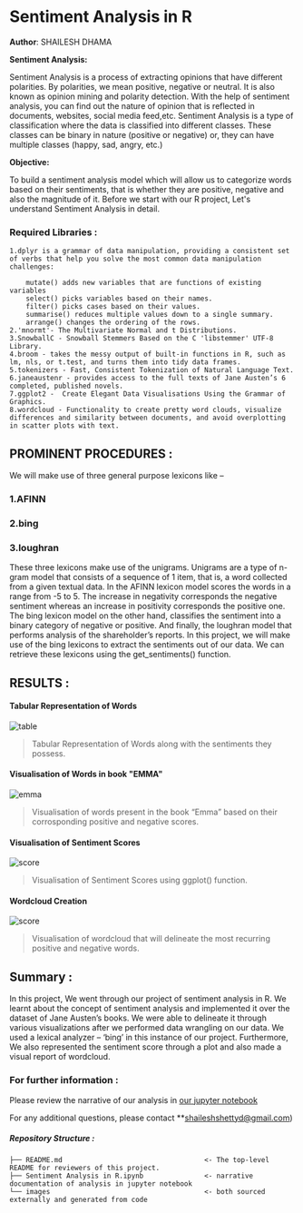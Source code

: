 # Sentiment Analysis in R

**Author**: SHAILESH DHAMA

**Sentiment Analysis:**

Sentiment Analysis is a process of extracting opinions that have different polarities.
By polarities, we mean positive, negative or neutral. It is also known as opinion mining and polarity detection.
With the help of sentiment analysis, you can find out the nature of opinion that is reflected in documents, websites, social media feed,etc.
Sentiment Analysis is a type of classification where the data is classified into different classes.
These classes can be binary in nature (positive or negative) or, they can have multiple classes (happy, sad, angry, etc.)

**Objective:**

To build a sentiment analysis model which will allow us to categorize words based on their sentiments, that is whether they are positive, negative and also the magnitude of it.
Before we start with our R project, Let's understand Sentiment Analysis in detail.

### Required Libraries :

    1.dplyr is a grammar of data manipulation, providing a consistent set of verbs that help you solve the most common data manipulation    challenges:

        mutate() adds new variables that are functions of existing variables
        select() picks variables based on their names.
        filter() picks cases based on their values.
        summarise() reduces multiple values down to a single summary.
        arrange() changes the ordering of the rows.
    2.'mnormt'- The Multivariate Normal and t Distributions.
    3.SnowballC - Snowball Stemmers Based on the C 'libstemmer' UTF-8 Library.
    4.broom - takes the messy output of built-in functions in R, such as lm, nls, or t.test, and turns them into tidy data frames.
    5.tokenizers - Fast, Consistent Tokenization of Natural Language Text.
    6.janeaustenr - provides access to the full texts of Jane Austen’s 6 completed, published novels.
    7.ggplot2 -  Create Elegant Data Visualisations Using the Grammar of Graphics.
    8.wordcloud - Functionality to create pretty word clouds, visualize differences and similarity between documents, and avoid overplotting in scatter plots with text.

## PROMINENT PROCEDURES :

We will make use of three general purpose lexicons like –

### 1.AFINN
### 2.bing
### 3.loughran

These three lexicons make use of the unigrams.
Unigrams are a type of n-gram model that consists of a sequence of 1 item, that is, a word collected from a given textual data.
In the AFINN lexicon model scores the words in a range from -5 to 5.
The increase in negativity corresponds the negative sentiment whereas an increase in positivity corresponds the positive one.
The bing lexicon model on the other hand, classifies the sentiment into a binary category of negative or positive.
And finally, the loughran model that performs analysis of the shareholder’s reports.
In this project, we will make use of the bing lexicons to extract the sentiments out of our data.
We can retrieve these lexicons using the get_sentiments() function.

## RESULTS :

#### Tabular Representation of Words
![table](./SENTI.png)
> Tabular Representation of Words along with the sentiments they possess.

#### Visualisation of Words in book "EMMA"
![emma](./SentiImg1.jpg)
> Visualisation of words present in the book “Emma” based on their corrosponding positive and negative scores.

#### Visualisation of Sentiment Scores
![score](./SentiImg2.jpg)
> Visualisation of Sentiment Scores using ggplot() function.

#### Wordcloud Creation
![score](./SentiImg3.jpg)
> Visualisation of wordcloud that will delineate the most recurring positive and negative words.

## Summary :

In this project, We went through our project of sentiment analysis in R. We learnt about the concept of sentiment analysis and implemented it over the dataset of Jane Austen’s books. We were able to delineate it through various visualizations after we performed data wrangling on our data. We used a lexical analyzer – ‘bing’ in this instance of our project. Furthermore, We also represented the sentiment score through a plot and also made a visual report of wordcloud.

### For further information :

Please review the narrative of our analysis in [our jupyter notebook](./Sentiment%20Analysis%20in%20R.ipynb)

For any additional questions, please contact **shaileshshettyd@gmail.com)

##### Repository Structure :

```
├── README.md                                   <- The top-level README for reviewers of this project.
├── Sentiment Analysis in R.ipynb               <- narrative documentation of analysis in jupyter notebook
└── images                                      <- both sourced externally and generated from code
```
